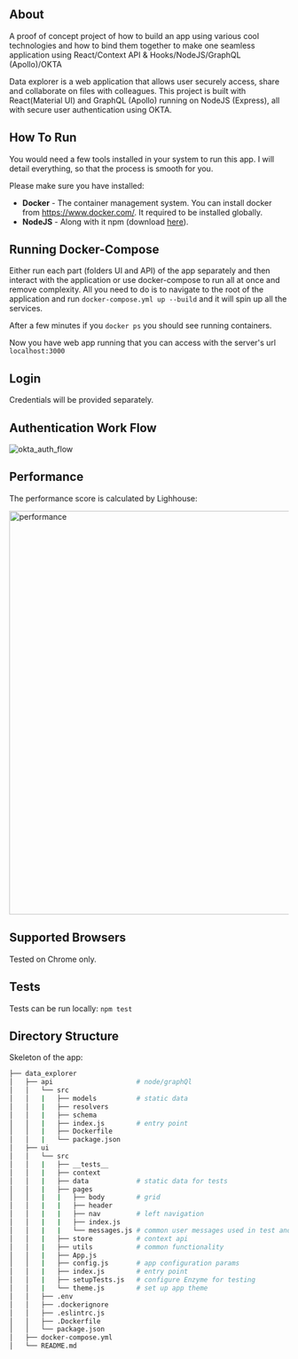 ## About

A proof of concept project of how to build an app using various cool technologies and how to bind them together to make one seamless application using React/Context API & Hooks/NodeJS/GraphQL (Apollo)/OKTA

Data explorer is a web application that allows user securely access, share and collaborate on files with colleagues. This project is built with React(Material UI) and GraphQL (Apollo) running on NodeJS (Express), all with secure user authentication using OKTA.

## How To Run
You would need a few tools installed in your system to run this app. I will detail everything, so that the process is smooth for you.

Please make sure you have installed:
- **Docker** - The container management system. You can install docker from https://www.docker.com/. It required to be installed globally.
- **NodeJS** - Along with it npm (download [here](https://nodejs.org/en/)).

## Running Docker-Compose
Either run each part (folders UI and API) of the app separately and then interact with the application or use docker-compose to run all at once and remove complexity. All you need to do is to navigate to the root of the application and run ```docker-compose.yml up --build``` and it will spin up all the services.

After a few minutes if you ```docker ps``` you should see running containers.

Now you have web app running that you can access with the server's url ```localhost:3000```

## Login
Credentials will be provided separately.

## Authentication Work Flow
![okta_auth_flow](https://user-images.githubusercontent.com/13107220/106152537-8bc02900-614b-11eb-8841-99737d0b5ac2.png)

## Performance
The performance score is calculated by Lighhouse:

<img width="728" alt="performance" src="https://user-images.githubusercontent.com/13107220/106156651-ccba3c80-614f-11eb-9737-b3fdedd5c5f9.png">

## Supported Browsers
Tested on Chrome only.

## Tests
Tests can be run locally:
```npm test```

## Directory Structure
Skeleton of the app:

```bash
├── data_explorer
│   ├── api                     # node/graphQl
│   │   └── src
│   │   |   ├── models          # static data
│   │   |   ├── resolvers
│   │   |   ├── schema
│   │   |   ├── index.js        # entry point
│   │   |   ├── Dockerfile
│   │   |   └── package.json
│   ├── ui
│   │   └── src
│   │   |   ├── __tests__
│   │   |   ├── context
│   │   |   ├── data            # static data for tests
│   │   |   ├── pages
│   │   |   |   ├── body        # grid
│   │   |   |   ├── header
│   │   |   |   ├── nav         # left navigation
│   │   |   |   ├── index.js
│   │   |   |   └── messages.js # common user messages used in test and app
│   │   |   ├── store           # context api
│   │   |   ├── utils           # common functionality
│   │   |   ├── App.js
│   │   |   ├── config.js       # app configuration params
│   │   |   ├── index.js        # entry point
│   │   |   ├── setupTests.js   # configure Enzyme for testing
│   │   |   └── theme.js        # set up app theme
│   │   ├── .env
│   │   ├── .dockerignore
│   │   ├── .eslintrc.js
│   │   ├── .Dockerfile
│   │   └── package.json
│   ├── docker-compose.yml
│   └── README.md
```